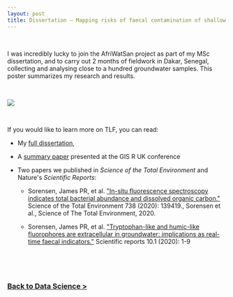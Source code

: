 ```yaml
---
layout: post
title: Dissertation – Mapping risks of faecal contamination of shallow groundwater in Dakar, Senegal
---
```


&nbsp; 

I was incredibly lucky to join the AfriWatSan project as part of my MSc dissertation, and to carry out 2 months of fieldwork in Dakar, Senegal, collecting and analysing close to a hundred groundwater samples. This poster summarizes my research and results.

&nbsp; 

[<img src="../../../../docs/assets/images/dissertation.png">](https://raphaelleroffo.github.io/docs/assets/images/dissertation.png)

&nbsp; 

If you would like to learn more on TLF, you can read:

- My [full dissertation](https://raphaelleroffo.github.io/docs/assets/pdf/Raphaelle%20Roffo%20-%20MSc%20Dissertation.pdf),
  
- A [summary paper](http://london.gisruk.org/gisruk2020_proceedings/GISRUK2020_paper_20.pdf) presented at the GIS R UK conference
  
- Two papers we published in *Science of the Total Environment* and Nature's *Scientific Reports*:

  - Sorensen, James PR, et al. ["In-situ fluorescence spectroscopy indicates total bacterial abundance and dissolved organic carbon."](https://www.sciencedirect.com/science/article/pii/S0048969720329363) Science of the Total Environment 738 (2020): 139419., Sorensen et al., Science of The Total Environment, 2020.
  
  - Sorensen, James PR, et al. ["Tryptophan-like and humic-like fluorophores are extracellular in groundwater: implications as real-time faecal indicators."](https://www.nature.com/articles/s41598-020-72258-2) Scientific reports 10.1 (2020): 1-9
  

&nbsp; 


&nbsp; 

### **[Back to Data Science >](../../../..//data-science/)**